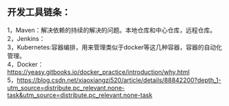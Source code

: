 ## 开发工具链条：
1，Maven：解决依赖的持续的解决的问题。本地仓库和中心仓库，远程仓库。    
2，Jenkins：    
3，Kubernetes:容器编排，用来管理类似于docker等这几种容器，容器的自动化管理。     
4，Docker：https://yeasy.gitbooks.io/docker_practice/introduction/why.html    
5，https://blog.csdn.net/xiaoxiangzi520/article/details/88842200?depth_1-utm_source=distribute.pc_relevant.none-task&utm_source=distribute.pc_relevant.none-task


